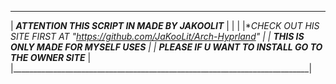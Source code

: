 ___________________________________________________________________________
|        *******ATTENTION  THIS SCRIPT IN MADE BY JAKOOLIT*******          |
|                                                                          |
|**CHECK OUT HIS SITE FIRST AT "https://github.com/JaKooLit/Arch-Hyprland" |
|          ******THIS IS ONLY MADE FOR MYSELF USES******                   |
|   ********PLEASE IF U WANT TO INSTALL GO TO THE OWNER SITE*********      |
|__________________________________________________________________________|
